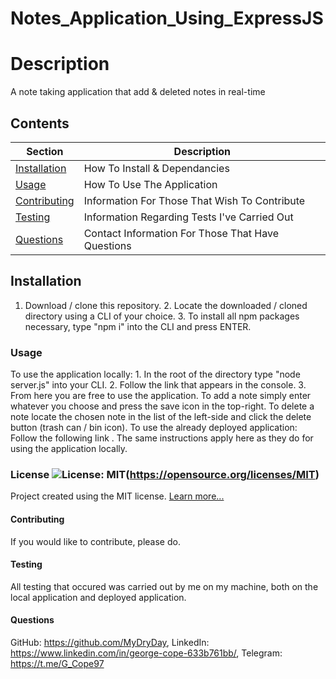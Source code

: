 # Notes_Application_Using_ExpressJS

  # Description
  A note taking application that add & deleted notes in real-time

  ## Contents
  Section                       | Description
  ----------------------------- | --------------------------------------------------
  [Installation](#Installation) | How To Install & Dependancies
  [Usage](#Usage)               | How To Use The Application
  [Contributing](#Contributing) | Information For Those That Wish To Contribute
  [Testing](#Testing)           | Information Regarding Tests I've Carried Out
  [Questions](#Questions)       | Contact Information For Those That Have Questions

  ## Installation
  1. Download / clone this repository. 2. Locate the downloaded / cloned directory using a CLI of your choice. 3. To install all npm packages necessary, type "npm i" into the CLI and press ENTER.

  ### Usage
  To use the application locally: 1. In the root of the directory type "node server.js" into your CLI. 2. Follow the link that appears in the console. 3. From here you are free to use the application. To add a note simply enter whatever you choose and press the save icon in the top-right. To delete a note locate the chosen note in the list of the left-side and click the delete button (trash can / bin icon). To use the already deployed application: Follow the following link <link>. The same instructions apply here as they do for using the application locally.

  ### License ![License: MIT](https://img.shields.io/badge/License-MIT-yellow.svg)(https://opensource.org/licenses/MIT) 
 
Project created using the MIT license.
[Learn more...](https://opensource.org/licenses/MIT)

  #### Contributing
  If you would like to contribute, please do.

  #### Testing
  All testing that occured was carried out by me on my machine, both on the local application and deployed application.

  #### Questions
   GitHub: https://github.com/MyDryDay, LinkedIn: https://www.linkedin.com/in/george-cope-633b761bb/, Telegram: https://t.me/G_Cope97